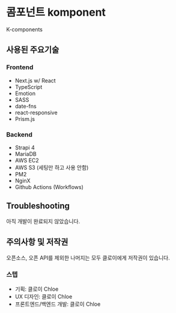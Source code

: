 # 콤포넌트 komponent

K-components

## 사용된 주요기술

### Frontend

- Next.js w/ React
- TypeScript
- Emotion
- SASS
- date-fns
- react-responsive
- Prism.js

### Backend

- Strapi 4
- MariaDB
- AWS EC2
- AWS S3 (세팅만 하고 사용 안함)
- PM2
- NginX
- Github Actions (Workflows)

## Troubleshooting

아직 개발이 완료되지 않았습니다.

## 주의사항 및 저작권

오픈소스, 오픈 API를 제외한 나머지는 모두 클로이에게 저작권이 있습니다.

### 스텝

- 기획: 클로이 Chloe
- UX 디자인: 클로이 Chloe
- 프론트엔드/백엔드 개발: 클로이 Chloe
